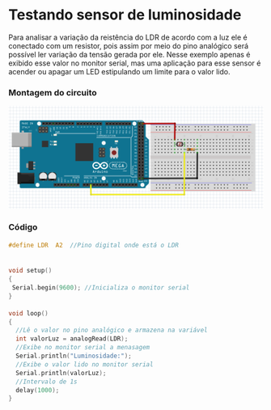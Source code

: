 # Testando sensor de luminosidade

Para analisar a variação da reistência do LDR de acordo com a luz ele é conectado com um resistor, pois assim por meio do pino analógico será possível ler variação da tensão gerada por ele. Nesse exemplo apenas é exibido esse valor no monitor serial, mas uma aplicação para esse sensor é acender ou apagar um LED estipulando um limite para o valor lido.

### Montagem do circuito

![LDR](../Imagens/LDR.PNG)

### Código

~~~C
#define LDR  A2  //Pino digital onde está o LDR             
                      
 
void setup()
{
 Serial.begin(9600); //Inicializa o monitor serial     
}
 
void loop()
{
  //Lê o valor no pino analógico e armazena na variável
  int valorLuz = analogRead(LDR);
  //Exibe no monitor serial a menasagem     
  Serial.println("Luminosidade:");
  //Exibe o valor lido no monitor serial   
  Serial.println(valorLuz);
  //Intervalo de 1s
  delay(1000);                   
}
~~~
